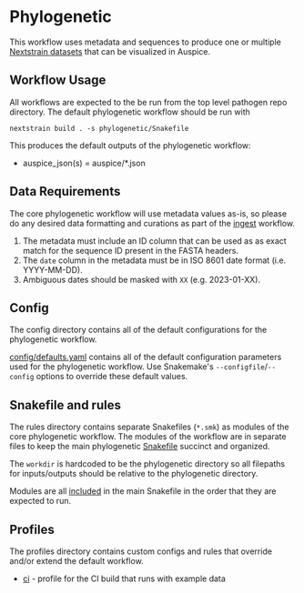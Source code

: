 # Phylogenetic

This workflow uses metadata and sequences to produce one or multiple [Nextstrain datasets][]
that can be visualized in Auspice.

## Workflow Usage

All workflows are expected to the be run from the top level pathogen repo directory.
The default phylogenetic workflow should be run with

```
nextstrain build . -s phylogenetic/Snakefile
```
This produces the default outputs of the phylogenetic workflow:

- auspice_json(s) = auspice/*.json

## Data Requirements

The core phylogenetic workflow will use metadata values as-is, so please do any
desired data formatting and curations as part of the [ingest](../ingest/) workflow.

1. The metadata must include an ID column that can be used as as exact match for
   the sequence ID present in the FASTA headers.
2. The `date` column in the metadata must be in ISO 8601 date format (i.e. YYYY-MM-DD).
3. Ambiguous dates should be masked with `XX` (e.g. 2023-01-XX).

## Config

The config directory contains all of the default configurations for the phylogenetic workflow.

[config/defaults.yaml](config/defaults.yaml) contains all of the default configuration parameters
used for the phylogenetic workflow. Use Snakemake's `--configfile`/`--config`
options to override these default values.

## Snakefile and rules

The rules directory contains separate Snakefiles (`*.smk`) as modules of the core phylogenetic workflow.
The modules of the workflow are in separate files to keep the main phylogenetic [Snakefile](Snakefile) succinct and organized.

The `workdir` is hardcoded to be the phylogenetic directory so all filepaths for
inputs/outputs should be relative to the phylogenetic directory.

Modules are all [included](https://snakemake.readthedocs.io/en/stable/snakefiles/modularization.html#includes)
in the main Snakefile in the order that they are expected to run.

## Profiles

The profiles directory contains custom configs and rules that override and/or
extend the default workflow.

- [ci](profiles/ci/) - profile for the CI build that runs with example data

[Nextstrain datasets]: https://docs.nextstrain.org/en/latest/reference/glossary.html#term-dataset
